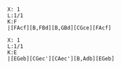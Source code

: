 ```music-abc
X: 1
L:1/1
K:F
|[FAcf][B,FBd][B,GBd][CGce][FAcf]
```
```music-abc
X: 1
L:1/1
K:E
|[EGeb][CGec'][CAec'][B,Adb][EGeb]
```
